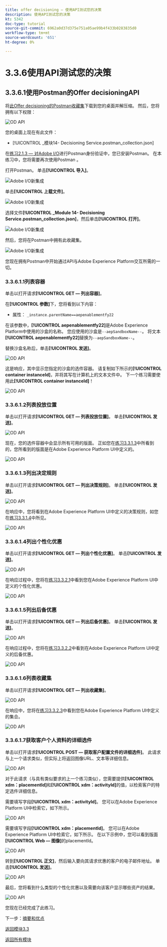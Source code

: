 ```yaml
---
title: offer decisioning — 使用API测试您的决策
description: 使用API测试您的决策
kt: 5342
doc-type: tutorial
source-git-commit: 6962a0d37d375e751a05ae99b4f433b0283835d0
workflow-type: tm+mt
source-wordcount: '651'
ht-degree: 0%

---
```


# 3.3.6使用API测试您的决策

## 3.3.6.1使用Postman的Offer decisioningAPI

将[此Offer decisioning的Postman收藏集](./../../../assets/postman/postman_offer-decisioning.zip)下载到您的桌面并解压缩。 然后，您将拥有以下权限：

![OD API](./images/unzip.png)

您的桌面上现在有此文件：

- [!UICONTROL _模块14- Decisioning Service.postman_collection.json]

在[练习2.1.3 — 对Adobe I/O](./../../../modules/rtcdp-b2c/module2.1/ex3.md)进行Postman身份验证中，您已安装Postman。 在本练习中，您将需要再次使用Postman 。

打开Postman。 单击&#x200B;**[!UICONTROL 导入]**。

![Adobe I/O新集成](./images/postmanui.png)

单击&#x200B;**[!UICONTROL 上载文件]**。

![Adobe I/O新集成](./images/pm1.png)

选择文件&#x200B;**[!UICONTROL _Module 14- Decisioning Service.postman_collection.json]**，然后单击&#x200B;**[!UICONTROL 打开]**。

![Adobe I/O新集成](./images/pm2.png)

然后，您将在Postman中拥有此收藏集。

![Adobe I/O新集成](./images/pm3.png)

您现在拥有Postman中开始通过API与Adobe Experience Platform交互所需的一切。

### 3.3.6.1.1列表容器

单击以打开请求&#x200B;**[!UICONTROL GET — 列出容器]**。

在&#x200B;**[!UICONTROL 参数]**&#x200B;下，您将看到以下内容：

- 属性： `_instance.parentName==aepenablementfy22`

在该参数中，**[!UICONTROL aepenablementfy22]**&#x200B;是Adobe Experience Platform中使用的沙盒的名称。 您应使用的沙盒是`--aepSandboxName--`。 将文本&#x200B;**[!UICONTROL aepenablementfy22]**&#x200B;替换为`--aepSandboxName--`。

替换沙盒名称后，单击&#x200B;**[!UICONTROL 发送]**。

![OD API](./images/api2.png)

这是响应，其中显示您指定的沙盒的选件容器。 请复制如下所示的&#x200B;**[!UICONTROL container instanceId]**，并将其写在计算机上的文本文件中。 下一个练习需要使用此&#x200B;**[!UICONTROL container instanceId]**！

![OD API](./images/api3.png)

### 3.3.6.1.2列表投放位置

单击以打开请求&#x200B;**[!UICONTROL GET — 列表投放位置]**。 单击&#x200B;**[!UICONTROL 发送]**。

![OD API](./images/api4.png)

现在，您的选件容器中会显示所有可用的版面。 正如您在[练习3.3.1.3](./ex1.md)中所看到的，您所看到的版面是在Adobe Experience Platform UI中定义的。

![OD API](./images/api5.png)

### 3.3.6.1.3列出决定规则

单击以打开请求&#x200B;**[!UICONTROL GET — 列出决策规则]**。 单击&#x200B;**[!UICONTROL 发送]**。

![OD API](./images/api6.png)

在响应中，您将看到在Adobe Experience Platform UI中定义的决策规则，如您在[练习3.3.1.4](./ex1.md)中所见。

![OD API](./images/api7.png)

### 3.3.6.1.4列出个性化优惠

单击以打开请求&#x200B;**[!UICONTROL GET — 列出个性化优惠]**。 单击&#x200B;**[!UICONTROL 发送]**。

![OD API](./images/api8.png)

在响应过程中，您将在[练习3.3.2.1](./ex2.md)中看到您在Adobe Experience Platform UI中定义的个性化优惠。

![OD API](./images/api9.png)

### 3.3.6.1.5列出后备优惠

单击以打开请求&#x200B;**[!UICONTROL GET — 列出后备优惠]**。 单击&#x200B;**[!UICONTROL 发送]**。

![OD API](./images/api10.png)

在响应过程中，您将在[练习3.3.2.2](./ex2.md)中看到在Adobe Experience Platform UI中定义的后备优惠。

![OD API](./images/api11.png)

### 3.3.6.1.6列表收藏集

单击以打开请求&#x200B;**[!UICONTROL GET — 列出收藏集]**。

![OD API](./images/api12.png)

在响应中，您将在[练习3.3.2.3](./ex2.md)中看到您在Adobe Experience Platform UI中定义的集合。

![OD API](./images/api13.png)

### 3.3.6.1.7获取客户个人资料的详细选件

单击以打开请求&#x200B;**[!UICONTROL POST — 获取客户配置文件的详细选件]**。 此请求与上一个请求类似，但实际上将返回图像URL、文本等详细信息。

![OD API](./images/api23.png)

对于此请求（与具有类似要求的上一个练习类似），您需要提供&#x200B;**[!UICONTROL xdm：placementId]**&#x200B;和&#x200B;**[!UICONTROL xdm：activityId]**&#x200B;的值，以检索客户的特定选件详细信息。

需要填写字段&#x200B;**[!UICONTROL xdm：activityId]**。 您可以在Adobe Experience Platform UI中检索它，如下所示。

![OD API](./images/activityid.png)

需要填写字段&#x200B;**[!UICONTROL xdm：placementId]**。 您可以在Adobe Experience Platform UI中检索它，如下所示。 在以下示例中，您可以看到版面&#x200B;**[!UICONTROL Web — 图像]**&#x200B;的placementId。

![OD API](./images/placementid.png)

转到&#x200B;**[!UICONTROL 正文]**，然后输入要向其请求优惠的客户的电子邮件地址。 单击&#x200B;**[!UICONTROL 发送]**。

![OD API](./images/api24.png)

最后，您将看到什么类型的个性化优惠以及需要向该客户显示哪些资产的结果。

![OD API](./images/api25.png)

您现在已经完成了此练习。

下一步：[摘要和优点](./summary.md)

[返回模块3.3](./offer-decisioning.md)

[返回所有模块](./../../../overview.md)
